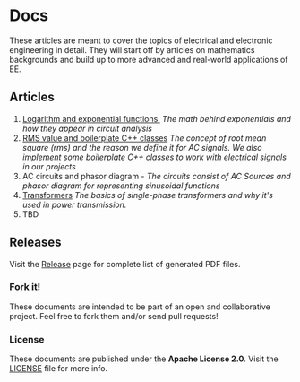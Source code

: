 # Docs
These articles are meant to cover the topics of electrical and electronic engineering in detail. They will start off by articles on mathematics backgrounds and build up to more advanced and real-world applications of EE.

## Articles
1. [Logarithm and exponential functions.](https://github.com/PowerNX/docs/releases/download/v0.1.1/1_Logarithm_and_exponential_functions.pdf)
*The math behind exponentials and how they appear in circuit analysis*
2. [RMS value and boilerplate C++ classes](https://github.com/PowerNX/docs/releases/download/v0.1.1/2_Rms_and_boilerplate_cpp_classes.pdf)
*The concept of root mean square (rms) and the reason we define it for AC signals. We also implement some boilerplate C++ classes to work with electrical signals in our projects* 
3. AC circuits and phasor diagram -
*The circuits consist of AC Sources and phasor diagram for representing sinusoidal functions*
4. [Transformers](https://github.com/PowerNX/docs/releases/download/v0.1.1/4_Transformers.pdf)
*The basics of single-phase transformers and why it's used in power transmission.*
5. TBD
## Releases
Visit the [Release](https://github.com/PowerNX/docs/releases/) page for complete list of generated PDF files.
### Fork it!
These documents are intended to be part of an open and collaborative project. Feel free to fork them and/or send pull requests!

### License
These documents are published under the **Apache License 2.0**. Visit the [LICENSE](https://github.com/blackreach/docs/blob/master/LICENSE) file for more info.
